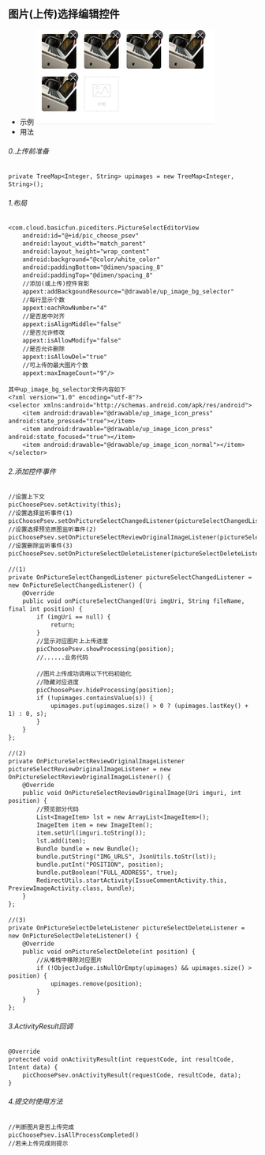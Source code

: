 图片(上传)选择编辑控件
---------
* 示例
![images](/docs/images/picture_select_editor.png)
* 用法

###### 0.上传前准备
	private TreeMap<Integer, String> upimages = new TreeMap<Integer, String>();

###### 1.布局
	<com.cloud.basicfun.piceditors.PictureSelectEditorView
        android:id="@+id/pic_choose_psev"
        android:layout_width="match_parent"
        android:layout_height="wrap_content"
        android:background="@color/white_color"
        android:paddingBottom="@dimen/spacing_8"
        android:paddingTop="@dimen/spacing_8"
        //添加(或上传)控件背影
        appext:addBackgoundResource="@drawable/up_image_bg_selector"
        //每行显示个数
        appext:eachRowNumber="4"
        //是否居中对齐
        appext:isAlignMiddle="false"
        //是否允许修改
        appext:isAllowModify="false"
        //是否允许删除
        appext:isAllowDel="true"
        //可上传的最大图片个数
        appext:maxImageCount="9"/>

    其中up_image_bg_selector文件内容如下
    <?xml version="1.0" encoding="utf-8"?>
	<selector xmlns:android="http://schemas.android.com/apk/res/android">
	    <item android:drawable="@drawable/up_image_icon_press" android:state_pressed="true"></item>
	    <item android:drawable="@drawable/up_image_icon_press" android:state_focused="true"></item>
	    <item android:drawable="@drawable/up_image_icon_normal"></item>
	</selector>

###### 2.添加控件事件
	//设置上下文
	picChoosePsev.setActivity(this);
	//设置选择监听事件(1)
    picChoosePsev.setOnPictureSelectChangedListener(pictureSelectChangedListener);
    //设置选择预览原图监听事件(2)
    picChoosePsev.setOnPictureSelectReviewOriginalImageListener(pictureSelectReviewOriginalImageListener);
    //设置删除监听事件(3)
    picChoosePsev.setOnPictureSelectDeleteListener(pictureSelectDeleteListener);

    //(1)
    private OnPictureSelectChangedListener pictureSelectChangedListener = new OnPictureSelectChangedListener() {
        @Override
        public void onPictureSelectChanged(Uri imgUri, String fileName, final int position) {
            if (imgUri == null) {
                return;
            }
            //显示对应图片上上传进度
            picChoosePsev.showProcessing(position);
            //......业务代码

            //图片上传成功调用以下代码初始化
            //隐藏对应进度
            picChoosePsev.hideProcessing(position);
	        if (!upimages.containsValue(s)) {
	            upimages.put(upimages.size() > 0 ? (upimages.lastKey() + 1) : 0, s);
	        }
        }
    };

    //(2)
    private OnPictureSelectReviewOriginalImageListener pictureSelectReviewOriginalImageListener = new OnPictureSelectReviewOriginalImageListener() {
        @Override
        public void OnPictureSelectReviewOriginalImage(Uri imguri, int position) {
        	//预览部分代码
            List<ImageItem> lst = new ArrayList<ImageItem>();
            ImageItem item = new ImageItem();
            item.setUrl(imguri.toString());
            lst.add(item);
            Bundle bundle = new Bundle();
            bundle.putString("IMG_URLS", JsonUtils.toStr(lst));
            bundle.putInt("POSITION", position);
            bundle.putBoolean("FULL_ADDRESS", true);
            RedirectUtils.startActivity(IssueCommentActivity.this, PreviewImageActivity.class, bundle);
        }
    };

    //(3)
    private OnPictureSelectDeleteListener pictureSelectDeleteListener = new OnPictureSelectDeleteListener() {
        @Override
        public void onPictureSelectDelete(int position) {
        	//从堆栈中移除对应图片
            if (!ObjectJudge.isNullOrEmpty(upimages) && upimages.size() > position) {
                upimages.remove(position);
            }
        }
    };

###### 3.ActivityResult回调
	@Override
    protected void onActivityResult(int requestCode, int resultCode, Intent data) {
        picChoosePsev.onActivityResult(requestCode, resultCode, data);
    }

###### 4.提交时使用方法
	//判断图片是否上传完成
	picChoosePsev.isAllProcessCompleted()
	//若未上传完成则提示